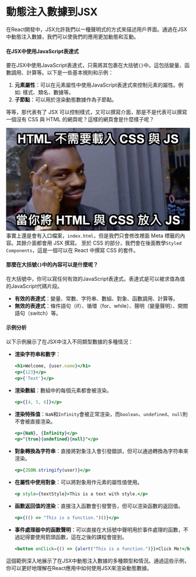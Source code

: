 # 動態注入數據到JSX

在React開發中，JSX允許我們以一種聲明式的方式來描述用戶界面。通過在JSX中動態注入數據，我們可以使我們的應用更加動態和互動。

#### 在JSX中使用JavaScript表達式

要在JSX中使用JavaScript表達式，只需將其包裹在大括號`{}`中。這包括變量、函數調用、計算等。以下是一些基本規則和示例：

1. **元素屬性**：可以在元素屬性中使用JavaScript表達式來控制元素的屬性。例如: 樣式、類名、數據等。
2. **子節點**：可以用於渲染動態數據作為子節點。

等等，那代表有了 JSX 可以控制樣式，又可以撰寫介面，那是不是代表可以撰寫一個沒有 CSS 與 HTML 的網頁呢？這樣的網頁會是什麼樣子呢？

![JSX Meme](images/JSX%20Meme.png)
事實上還是會有入口檔案，`index.html`，但是我們只會修改裡面 Meta 標籤的內容。其餘介面都會用 JSX 撰寫。
至於 CSS 的部分，我們會在後面教學`Styled Components`，這是一個可以在 React 中撰寫 CSS 的套件。

#### 那麼在大括號`{}`中的內容可以是什麼呢？

在大括號中，你可以寫任何有效的JavaScript表達式。表達式是可以被求值為值的JavaScript代碼片段。

- **有效的表達式**：變量、常數、字符串、數組、對象、函數調用、計算等。
- **無效的表達式**：條件語句（if）、循環（for、while）、聲明（變量聲明）、開關語句（switch）等。

#### 示例分析

以下示例展示了在JSX中注入不同類型數據的多種情況：

- **渲染字符串和數字**：
  ```jsx
  <h1>Welcome, {user.name}</h1>
  <p>{123}</p>
  <p>{'Text'}</p>
  ```

- **渲染數組**：數組中的每個元素都會被渲染。
  ```jsx
  <p>{[4, 5, 6]}</p>
  ```

- **渲染特殊值**：`NaN`和`Infinity`會被正常渲染，而`boolean`、`undefined`、`null`則不會被直接渲染。
  ```jsx
  <p>{NaN}, {Infinity}</p>
  <p>"{true}{undefined}{null}"</p>
  ```

- **對象轉換為字符串**：直接將對象注入會引發錯誤，但可以通過轉換為字符串來渲染。
  ```jsx
  <p>{JSON.stringify(user)}</p>
  ```

- **在屬性中使用對象**：可以將對象用作元素的屬性值使用。
  ```jsx
  <p style={textStyle}>This is a text with style.</p>
  ```

- **函數返回值的渲染**：直接注入函數會引發警告，但可以渲染函數的返回值。
  ```jsx
  <p>{(() => "This is a function.")()}</p>
  ```

- **事件處理器中的函數聲明**：可以直接在大括號中聲明用於事件處理的函數，不過記得要使用箭頭函數，這在之後的課程會提到。
  ```jsx
  <button onClick={() => {alert("This is a function.")}}>Click Me!</button>
  ```

這個範例深入地展示了在JSX中動態注入數據的多種類型和情況。通過這些示例，你可以更好地理解在React應用中如何使用JSX來渲染動態數據。
